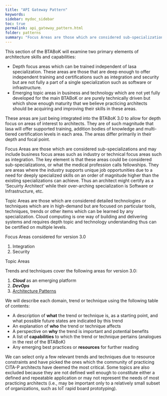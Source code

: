 ```yaml
---
title: "API Gateway Pattern"
keywords: 
sidebar: mydoc_sidebar
toc: true
permalink: api_gateway_pattern.html
folder: patterns
summary: "Focus Areas are those which are considered sub-specializations and may include business focus areas such as industry or technical focus areas such as integration."
---
```


This section of the BTABoK will examine two primary elements of architecture skills and capabilities:

*   Depth focus areas which can be trained independent of Iasa specialization. These areas are those that are deep enough to offer independent training and certifications such as integration and security but are not fully a part of a single specialization such as software or infrastructure.
*   Emerging topic areas in business and technology which are not yet fully developed for the main BTABoK or are purely technically driven but which show enough maturity that we believe practicing architects should be acquiring and improving their skills in these areas.

These areas are just being integrated into the BTABoK 3.0 to allow for depth focus on areas of interest to architects. They are of such magnitude that Iasa will offer supported training, addition bodies of knowledge and multi-tiered certification levels in each area. The areas differ primarily in their depth and focal point.

Focus Areas are those which are considered sub-specializations and may include business focus areas such as industry or technical focus areas such as integration. The key element is that these areas could be considered sub-specializations, or what the medical profession calls fellowships. They are areas where the industry supports unique job opportunities due to a need for deeply specialized skills on an order of magnitude higher than the existing specializations can achieve. Thus an architect might certify as a ‘Secuirty Architect’ while their over-arching specialization is Software or Infrastructure, etc.

Topic Areas are those which are considered detailed technologies or techniques which are in high-demand but are focused on particular tools, techniques, trends or other items which can be learned by any specialization. Cloud computing is one way of building and delivering systems and requires depth topic and technology understanding thus can be certified on multiple levels.

Focus Areas considered for version 3.0

1.  Integration
2.  Security

Topic Areas

Trends and techniques cover the following areas for version 3.0:

1.  **_Cloud_** as an emerging platform
2.  **_DevOps_**
3.  [Architecture Patterns](https://btabok.iasaglobal.org/architecture-pattern-repository/)

We will describe each domain, trend or technique using the following table of contents:

*   A description of **what** the trend or technique is, as a starting point, and what possible future states are indicated by this trend
*   An explanation of **who** the trend or technique affects
*   A perspective on **why** the trend is important and potential benefits
*   A list of **capabilities** to which the trend or technique pertains (analogues in the rest of the BTABoK)
*   Any emerging best practices or **resources** for further reading

We can select only a few relevant trends and techniques due to resource constraints and have picked the ones which the community of practicing CITA-P architects have deemed the most critical. Some topics are also excluded because they are not defined well enough to constitute either a defined and repeatable application or may not represent the needs of most practicing architects (i.e., may be important only to a relatively small subset of organizations, such as IoT rapid board prototyping).